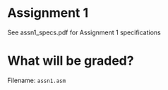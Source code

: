# Assignment 1
See assn1_specs.pdf for Assignment 1 specifications

# What will be graded?
Filename: `assn1.asm`